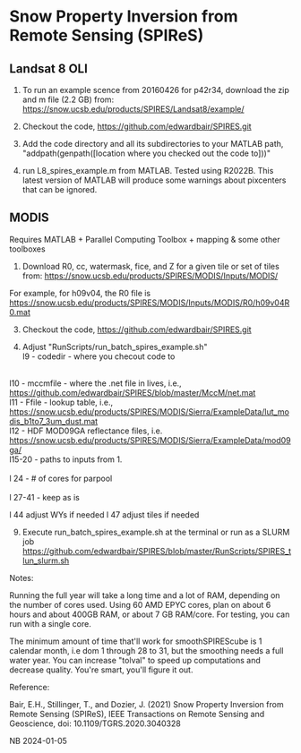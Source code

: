 # Snow Property Inversion from Remote Sensing (SPIReS)

## Landsat 8 OLI

1. To run an example scence from 20160426 for p42r34, download the zip and m file (2.2 GB) from:
https://snow.ucsb.edu/products/SPIRES/Landsat8/example/

2. Checkout the code, https://github.com/edwardbair/SPIRES.git

3. Add the code directory and all its subdirectories to your MATLAB path, "addpath(genpath([location where you checked out the code to]))"

4. run L8_spires_example.m from MATLAB. Tested using R2022B. This latest version of MATLAB will produce some warnings about pixcenters that can be ignored.

## MODIS
Requires MATLAB + Parallel Computing Toolbox + mapping & some other toolboxes

1. Download R0, cc, watermask, fice, and Z for a given tile or set of tiles from:
https://snow.ucsb.edu/products/SPIRES/MODIS/Inputs/MODIS/

For example, for h09v04, the R0 file is https://snow.ucsb.edu/products/SPIRES/MODIS/Inputs/MODIS/R0/h09v04R0.mat

3. Checkout the code, https://github.com/edwardbair/SPIRES.git

4. Adjust "RunScripts/run_batch_spires_example.sh"
<br>   l9 - codedir - where you checout code to

<br>   l10 - mccmfile - where the .net file in lives, i.e., https://github.com/edwardbair/SPIRES/blob/master/MccM/net.mat
<br>   l11 - Ffile - lookup table, i.e.,  https://snow.ucsb.edu/products/SPIRES/MODIS/Sierra/ExampleData/lut_modis_b1to7_3um_dust.mat
<br>   l12 - HDF MOD09GA reflectance files, i.e.  https://snow.ucsb.edu/products/SPIRES/MODIS/Sierra/ExampleData/mod09ga/
<br>   l15-20 - paths to inputs from 1.  
<br>   l 24 - # of cores for parpool  
<br>   l 27-41 - keep as is  

   l 44 adjust WYs if needed
   l 47 adjust tiles if needed

9. Execute run_batch_spires_example.sh at the terminal or run as a SLURM job https://github.com/edwardbair/SPIRES/blob/master/RunScripts/SPIRES_tlun_slurm.sh

Notes:

Running the full year will take a long time and a lot of RAM, depending on the number of cores used. Using 60 AMD EPYC cores, plan on about 6 hours and about 400GB RAM, or about 7 GB RAM/core. For testing, you can run with a single core.

The minimum amount of time that'll work for smoothSPIREScube is 1 calendar month, i.e dom 1 through 28 to 31, but the smoothing needs a full water year. You can increase "tolval" to speed up computations and decrease quality. You're smart, you'll figure it out.

Reference:

Bair, E.H., Stillinger, T., and Dozier, J. (2021) Snow Property Inversion from Remote Sensing (SPIReS), IEEE Transactions on Remote Sensing and Geoscience, doi: 10.1109/TGRS.2020.3040328

NB 2024-01-05
